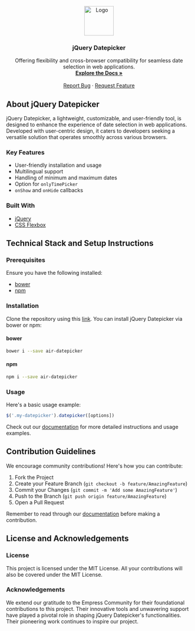 <div align="center">
  <img src="https://grow.empress.eco/uploads/default/original/2X/1/1f1e1044d3864269d2a613577edb9763890422ab.png" alt="Logo" width="80" height="80">
  <h3 align="center">jQuery Datepicker</h3>
  <p align="center">
    Offering flexibility and cross-browser compatibility for seamless date selection in web applications.
    <br />
    <a href="https://grow.empress.eco/"><strong>Explore the Docs »</strong></a>
    <br />
    <br />
    <a href="https://github.com/empress-eco/jquery_datepicker/issues">Report Bug</a>
    ·
    <a href="https://github.com/empress-eco/jquery_datepicker/issues">Request Feature</a>
  </p>
</div>

## About jQuery Datepicker

jQuery Datepicker, a lightweight, customizable, and user-friendly tool, is designed to enhance the experience of date selection in web applications. Developed with user-centric design, it caters to developers seeking a versatile solution that operates smoothly across various browsers.

### Key Features

- User-friendly installation and usage
- Multilingual support
- Handling of minimum and maximum dates
- Option for `onlyTimePicker`
- `onShow` and `onHide` callbacks

### Built With

- [jQuery](https://jquery.com/)
- [CSS Flexbox](https://www.w3schools.com/css/css3_flexbox.asp)

## Technical Stack and Setup Instructions

### Prerequisites

Ensure you have the following installed:

- [bower](https://bower.io/)
- [npm](https://www.npmjs.com/)

### Installation

Clone the repository using this [link](https://github.com/empress-eco/jquery_datepicker.git). You can install jQuery Datepicker via bower or npm:

#### bower

```sh
bower i --save air-datepicker
```

#### npm

```sh
npm i --save air-datepicker
```

### Usage

Here's a basic usage example:

```javascript
$('.my-datepicker').datepicker([options])
```
Check out our [documentation](https://grow.empress.eco/) for more detailed instructions and usage examples.

## Contribution Guidelines

We encourage community contributions! Here's how you can contribute:

1. Fork the Project
2. Create your Feature Branch (`git checkout -b feature/AmazingFeature`)
3. Commit your Changes (`git commit -m 'Add some AmazingFeature'`)
4. Push to the Branch (`git push origin feature/AmazingFeature`)
5. Open a Pull Request

Remember to read through our [documentation](https://grow.empress.eco/) before making a contribution.

## License and Acknowledgements

### License

This project is licensed under the MIT License. All your contributions will also be covered under the MIT License.

### Acknowledgements

We extend our gratitude to the Empress Community for their foundational contributions to this project. Their innovative tools and unwavering support have played a pivotal role in shaping jQuery Datepicker's functionalities. Their pioneering work continues to inspire our project.